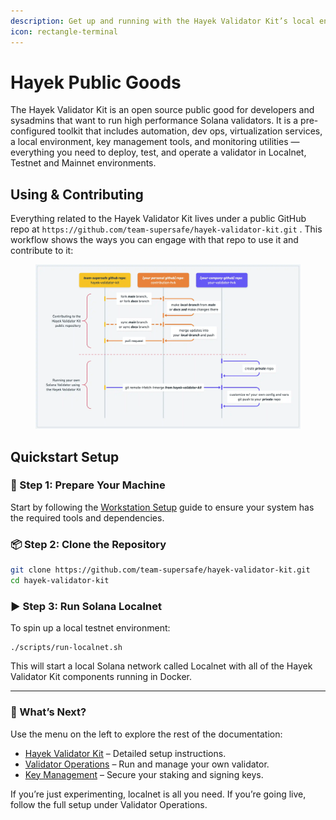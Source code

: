 ```yaml
---
description: Get up and running with the Hayek Validator Kit’s local environment in minutes
icon: rectangle-terminal
---
```


# Hayek Public Goods

The Hayek Validator Kit is an open source public good for developers and sysadmins that want to run high performance Solana validators. It is a pre-configured toolkit that includes automation, dev ops, virtualization services, a local environment, key management tools, and monitoring utilities — everything you need to deploy, test, and operate a validator in Localnet, Testnet and Mainnet environments.

## Using & Contributing

Everything related to the Hayek Validator Kit lives under a public GitHub repo at `https://github.com/team-supersafe/hayek-validator-kit.git` . This workflow shows the ways you can engage with that repo to use it and contribute to it:

<figure><img src=".gitbook/assets/Hayek Validator Kit@2x (1).webp" alt=""><figcaption></figcaption></figure>



## Quickstart Setup

### 🧰 Step 1: Prepare Your Machine

Start by following the [Workstation Setup](hayek-validator-kit/workstation-setup.md) guide to ensure your system has the required tools and dependencies.

### 📦 Step 2: Clone the Repository

```bash
git clone https://github.com/team-supersafe/hayek-validator-kit.git
cd hayek-validator-kit
```

### ▶️ Step 3: Run Solana Localnet

To spin up a local testnet environment:

```
./scripts/run-localnet.sh
```

This will start a local Solana network called Localnet with all of the Hayek Validator Kit components running in Docker.

***

### 🧭 What’s Next?

Use the menu on the left to explore the rest of the documentation:

* [Hayek Validator Kit](broken-reference/) – Detailed setup instructions.
* [Validator Operations](broken-reference/) – Run and manage your own validator.
* [Key Management](broken-reference/) – Secure your staking and signing keys.

If you’re just experimenting, localnet is all you need. If you’re going live, follow the full setup under Validator Operations.
